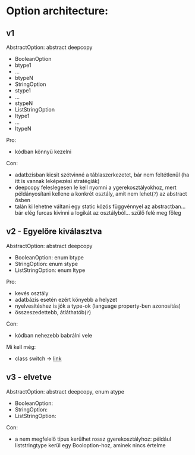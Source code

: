 # Option architecture:

## v1 
AbstractOption: abstract deepcopy

 * BooleanOption
  * btype1
  * ...
  * btypeN
 * StringOption
  * stype1
  * ...
  * stypeN
 * ListStringOption
  * ltype1
  * ...
  * ltypeN

Pro:

* kódban könnyű kezelni

Con:

* adatbzisban kicsit szétvinné a táblaszerkezetet, bár nem feltétlenül (ha itt is vannak leképezési stratégiák)
* deepcopy feleslegesen le kell nyomni a ygerekosztályokhoz, mert példányosítani kellene a konkrét osztály, amit nem lehet(`?`) az abstract ősben
 * talán ki lehetne váltani egy static közös függvénnyel az abstractban... bár elég furcas kivinni a logikát az osztályból... szülő felé meg főleg


## v2 - Egyelőre kiválasztva
AbstractOption: abstract deepcopy

 * BooleanOption: enum btype
 * StringOption: enum stype
 * ListStringOption: enum ltype

Pro:

* kevés osztály
* adatbázis esetén ezért könyebb a helyzet
* nyelvesítéshez is jók a type-ok (language property-ben azonosítás)
* összeszedettebb, átláthatób(`?`)

Con:

* kódban nehezebb babrálni vele

Mi kell még:

* class switch -> [link](http://stackoverflow.com/questions/4478464/c-sharp-switch-on-type)

## v3 - elvetve
AbstractOption: abstract deepcopy, enum atype

 * BooleanOption:
 * StringOption:
 * ListStringOption:

Con:

* a nem megfelelő típus kerülhet rossz gyerekosztályhoz: például liststringtype kerül egy Booloption-hoz, aminek nincs értelme